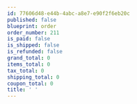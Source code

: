 ```yaml
---
id: 77606d48-e44b-4abc-a8e7-e90f2f6eb20c
published: false
blueprint: order
order_number: 211
is_paid: false
is_shipped: false
is_refunded: false
grand_total: 0
items_total: 0
tax_total: 0
shipping_total: 0
coupon_total: 0
title: ' '
---
```

